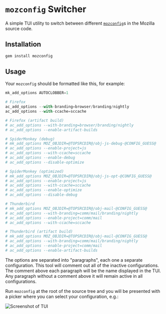 # `mozconfig` Switcher

A simple TUI utility to switch between different
[`mozconfig`](https://firefox-source-docs.mozilla.org/build/buildsystem/mozconfigs.html)s
in the Mozilla source code.

## Installation

```sh
gem install mozconfig
```

## Usage

Your `mozconfig` should be formatted like this, for example:

```py
mk_add_options AUTOCLOBBER=1

# Firefox
ac_add_options --with-branding=browser/branding/nightly
ac_add_options --with-ccache=sccache

# Firefox (artifact build)
# ac_add_options --with-branding=browser/branding/nightly
# ac_add_options --enable-artifact-builds

# SpiderMonkey (debug)
# mk_add_options MOZ_OBJDIR=@TOPSRCDIR@/obj-js-debug-@CONFIG_GUESS@
# ac_add_options --enable-project=js
# ac_add_options --with-ccache=sccache
# ac_add_options --enable-debug
# ac_add_options --disable-optimize

# SpiderMonkey (optimized)
# mk_add_options MOZ_OBJDIR=@TOPSRCDIR@/obj-js-opt-@CONFIG_GUESS@
# ac_add_options --enable-project=js
# ac_add_options --with-ccache=sccache
# ac_add_options --enable-optimize
# ac_add_options --disable-debug

# Thunderbird
# mk_add_options MOZ_OBJDIR=@TOPSRCDIR@/obj-mail-@CONFIG_GUESS@
# ac_add_options --with-branding=comm/mail/branding/nightly
# ac_add_options --enable-project=comm/mail
# ac_add_options --with-ccache=sccache

# Thunderbird (artifact build)
# mk_add_options MOZ_OBJDIR=@TOPSRCDIR@/obj-mail-@CONFIG_GUESS@
# ac_add_options --with-branding=comm/mail/branding/nightly
# ac_add_options --enable-project=comm/mail
# ac_add_options --enable-artifact-builds
```

The options are separated into "paragraphs", each one a separate configuration.
This tool will comment out all of the inactive configurations. The comment
above each paragraph will be the name displayed in the TUI. Any paragraph
without a comment above it will remain active in all configurations.

Run `mozconfig` at the root of the source tree and you will be presented with a
picker where you can select your configuration, e.g.:

![Screenshot of
TUI](https://github.com/vinnydiehl/mozconfig/blob/main/.github/images/screenshot.png)
